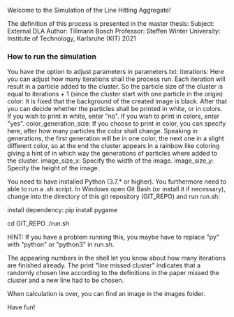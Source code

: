 Welcome to the Simulation of the Line Hitting Aggregate!

The definition of this process is presented in the master thesis:
Subject:	External DLA
Author: 	Tillmann Bosch
Professor: 	Steffen Winter
University: 	Institute of Technology, Karlsruhe (KIT)
2021

### How to run the simulation ###

You have the option to adjust parameters in parameters.txt:
iterations: 			Here you can adjust how many iterations shall the process run. Each iteration will result in a particle added to the cluster.
				So the particle size of the cluster is equal to iterations + 1 (since the cluster start with one particle in the origin)
color:				It is fixed that the background of the created image is black. After that you can decide whether the particles shall be printed in white, or in colors.
				If you wish to print in white, enter "no".
				If you wish to print in colors, enter "yes".
color_generation_size:		If you choose to print in color, you can specify here, after how many particles the color shall change. Speaking in generations, the first generation will 
				be in one color, the next one in a slight different color, so at the end the cluster appears in a rainbow like coloring giving a hint of in which way
				the generations of particles where added to the cluster. 
image_size_x:			Specify the width of the image. 
image_size_y:			Specity the height of the image. 


You need to have installed Python (3.7.* or higher). You furthermore need to able to run a .sh script. In Windows open Git Bash (or install it if necessary), 
change into the directory of this git repository (GIT_REPO) and run run.sh:

install dependency:
pip install pygame

cd GIT_REPO
./run.sh

HINT: If you have a problem running this, you maybe have to replace "py" with "python" or "python3" in run.sh.

The appearing numbers in the shell let you know about how many iterations are finished already. The print "line missed cluster" indicates that a randomly chosen line 
according to the definitions in the paper missed the cluster and a new line had to be chosen. 

When calculation is over, you can find an image in the images folder.

Have fun!